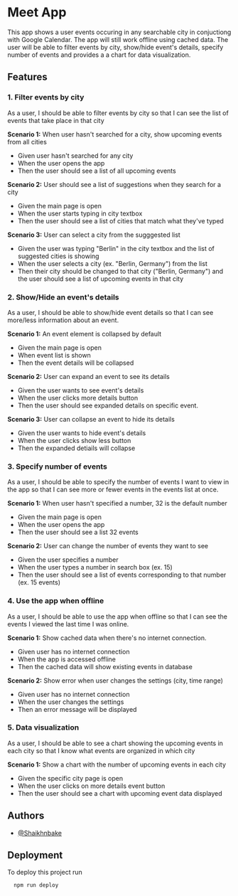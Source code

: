 
# Meet App

This app shows a user events occuring in any searchable city in conjuctiong with Google Calendar. The app will still work offline using cached data. The user will be able to filter events by city, show/hide event's details, specify number of events and provides a a chart for data visualization. 


## Features


### 1. Filter events by city

As a user, I should be able to filter events by city so that I can see the list of events that take place in that city

**Scenario 1:** When user hasn't searched for a city, show upcoming events from all cities

- Given user hasn't searched for any city
- When the user opens the app
- Then the user should see a list of all upcoming events

**Scenario 2:** User should see a list of suggestions when they search for a city

- Given the main page is open
- When the user starts typing in city textbox
- Then the user should see a list of cities that match what they've typed

**Scenario 3:** User can select a city from the sugggested list

- Given the user was typing "Berlin" in the city textbox and the list of suggested cities is showing
- When the user selects a city (ex. "Berlin, Germany") from the list
- Then their city should be changed to that city ("Berlin, Germany") and the user should see a list of upcoming events in that city

### 2. Show/Hide an event's details

As a user, I should be able to show/hide event details so that I can see more/less
information about an event.

**Scenario 1:** An event element is collapsed by default

- Given the main page is open
- When event list is shown
- Then the event details will be collapsed

**Scenario 2:** User can expand an event to see its details

- Given the user wants to see event's details
- When the user clicks more details button
- Then the user should see expanded details on specific event.

**Scenario 3:** User can collapse an event to hide its details

- Given the user wants to hide event's details
- When the user clicks show less button
- Then the expanded detiails will collapse

### 3. Specify number of events

As a user, I should be able to specify the number of events I want to view in the app so
that I can see more or fewer events in the events list at once.

**Scenario 1:** When user hasn't specified a number, 32 is the default number

- Given the main page is open
- When the user opens the app
- Then the user should see a list 32 events

**Scenario 2:** User can change the number of events they want to see

- Given the user specifies a number
- When the user types a number in search box (ex. 15)
- Then the user should see a list of events corresponding to that number (ex. 15 events)

### 4. Use the app when offline

As a user, I should be able to use the app when offline so that I can see the events I
viewed the last time I was online.

**Scenario 1:** Show cached data when there's no internet connection.

- Given user has no internet connection
- When the app is accessed offline
- Then the cached data will show existing events in database

**Scenario 2:** Show error when user changes the settings (city, time range)

- Given user has no internet connection
- When the user changes the settings
- Then an error message will be displayed


### 5. Data visualization

As a user, I should be able to see a chart showing the upcoming events in each city so
that I know what events are organized in which city

**Scenario 1:** Show a chart with the number of upcoming events in each city

- Given the specific city page is open
- When the user clicks on more details event button
- Then the user should see a chart with upcoming event data displayed





## Authors

- [@Shaikhnbake](https://www.github.com/Shaikhnbake)


## Deployment

To deploy this project run

```bash
  npm run deploy
```